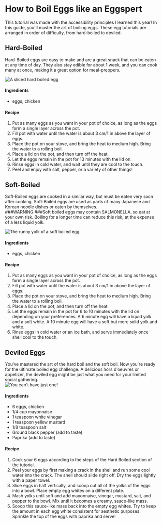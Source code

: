 # How to Boil Eggs like an Eggspert
This tutorial was made with the accessibility principles I learned this year! In this guide, you'll master the art of boiling eggs. These egg tutorials are arranged in order of difficulty, from hard-boiled to deviled.  


## Hard-Boiled
Hard-Boiled eggs are easy to make and are a great snack that can be eaten at any time of day. They also stay edible for about 1 week, and you can cook many at once, making it a great option for meal-preppers.  

![A sliced hard boiled egg](https://www.averiecooks.com/wp-content/uploads/2017/02/hardboiledeggs-13-735x735.jpg)  
#### Ingredients  
* eggs, chicken  

#### Recipe
1. Put as many eggs as you want in your pot of choice, as long as the eggs form a single layer across the pot.  
2. Fill pot with water until the water is about 3 cm/1 in above the layer of eggs.  
3. Place the pot on your stove, and bring the heat to medium high. Bring the water to a rolling boil.  
4. Place a lid on the pot, and then turn off the heat.  
5. Let the eggs remain in the pot for 13 minutes with the lid on.  
6. Rinse eggs in cold water, and wait until they are cool to the touch.  
7. Peel and enjoy with salt, pepper, or a variety of other things!    



## Soft-Boiled
Soft-Boiled eggs are cooked in a similar way, but must be eaten very soon after cooking. Soft-Boiled eggs are used as parts of many Japanese and Korean noodle dishes or eaten by themselves.  
###WARNING
###Soft boiled eggs may contain SALMONELLA, so eat at your own risk. Boiling for a longer time can reduce this risk, at the expense of a less liquid yolk.



![The runny yolk of a soft boiled egg](https://www.budgetbytes.com/wp-content/uploads/2014/02/Soft-Boiled-Eggs-H-500x500.jpg)  
#### Ingredients  
* eggs, chicken  

#### Recipe
1. Put as many eggs as you want in your pot of choice, as long as the eggs form a single layer across the pot.  
2. Fill pot with water until the water is about 3 cm/1 in above the layer of eggs.  
3. Place the pot on your stove, and bring the heat to medium high. Bring the water to a rolling boil.  
4. Place a lid on the pot, and then turn off the heat.  
5. Let the eggs remain in the pot for 6 to 10 minutes with the lid on depending on your preferences. A 6 minute egg will have a liquid yolk and a soft white. A 10 minute egg will have a soft but more solid yolk and white.   
6. Rinse eggs in cold water or an ice bath, and serve immediately once shell cool to the touch.  


## Deviled Eggs
You've mastered the art of the hard boil and the soft boil. Now you're ready for the ultimate boiled egg challenge. A delicious hors d'oeuvres or appetizer, the deviled egg might be just what you need for your limited social gathering.  
![You can't have just one!](https://i2.wp.com/www.downshiftology.com/wp-content/uploads/2018/10/Deviled-Eggs-Recipe.jpg)  
#### Ingredients
* 6 eggs, chicken  
* 1/4 cup mayonnaise  
* 1 teaspoon white vinegar  
* 1 teaspoon yellow mustard  
* 1/8 teaspoon salt  
* Ground black pepper (add to taste)  
* Paprika (add to taste)  

#### Recipe
1. Cook your 6 eggs according to the steps of the Hard Boiled section of the tutorial.
2. Peel your eggs by first making a crack in the shell and run some cool water into the crack. The shell should slide right off. Dry the eggs lightly with a paper towel.
3. Slice eggs in half vertically, and scoop out all of the yolks of the eggs into a bowl. Place empty egg whites on a different plate.
4. Mash yolks until soft and add mayonnaise, vinegar, mustard, salt, and pepper to the bowl. Mix until it becomes a creamy, sauce-like mass.
5. Scoop this sauce-like mass back into the empty egg whites. Try to keep the amount in each egg white consistent for aesthetic purposes. Sprinkle the top of the eggs with paprika and serve!
